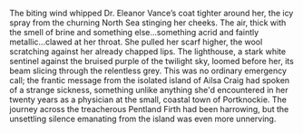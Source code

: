 The biting wind whipped Dr. Eleanor Vance’s coat tighter around her, the icy spray from the churning North Sea stinging her cheeks.  The air, thick with the smell of brine and something else…something acrid and faintly metallic…clawed at her throat.  She pulled her scarf higher, the wool scratching against her already chapped lips.  The lighthouse, a stark white sentinel against the bruised purple of the twilight sky, loomed before her, its beam slicing through the relentless grey.  This was no ordinary emergency call; the frantic message from the isolated island of Ailsa Craig had spoken of a strange sickness, something unlike anything she'd encountered in her twenty years as a physician at the small, coastal town of Portknockie.  The journey across the treacherous Pentland Firth had been harrowing, but the unsettling silence emanating from the island was even more unnerving.
